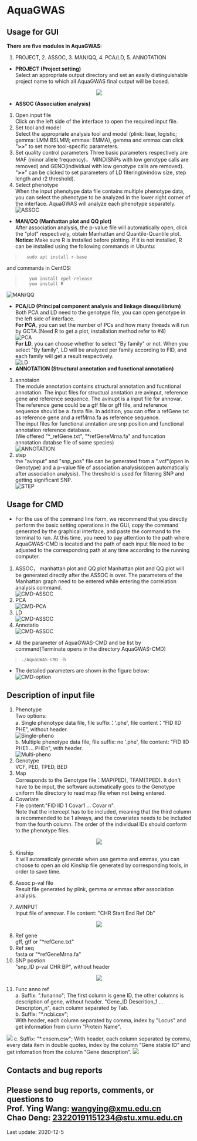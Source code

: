 # AquaGWAS
## Usage for GUI
**There are five modules in AquaGWAS:** 
1. PROJECT, 2. ASSOC, 3. MAN/QQ, 4. PCA/LD, 5. ANNOTATION
+ **PROJECT (Project setting)**   
Select an appropriate output directory and set an easily distinguishable project name to which all AquaGWAS final output will be based.   

<p align="center">
  <img src="https://github.com/gdengchao/AquaGWAS/blob/main/resource/project.png"/>
</p>

+ **ASSOC (Association analysis)**   
1. Open input file  
Click on the left side of the interface to open the required input file.  
2. Set tool and model  
Select the appropriate analysis tool and model (plink: liear, logistic; gemma: LMM BSLMM; emmax: EMMA), gemma and emmax can click "**>>**" to set more tool-specific parameters.  
3. Set quality control parameters 
Three basic parameters respectively are MAF (minor allele frequency)， MIND(SNPs with low genotype calls are removed) and GENO(individual with low genotype calls are removed). "**>>**" can be clicked to set parameters of LD fitering(window size, step length and r2 threshold).
4. Select phenotype  
When the input phenotype data file contains multiple phenotype data, you can select the phenotype to be analyzed in the lower right corner of the interface. AquaGWAS will analyze each phenotype separately.   
![ASSOC](https://github.com/gdengchao/AquaGWAS/blob/main/resource/assoc.gif)
+ **MAN/QQ (Manhattan plot and QQ plot)**  
After association analysis, the p-value file will automatically open, click the "plot" respectively, obtain Manhattan and Quantile-Quantile plot.   
**Notice:** Make sure R is installed before plotting. If it is not installed, R can be installed using the following commands in Ubuntu:  
>```   
>   sudo apt install r-base   
>```  
and commands in CentOS:
>```  
>    yum install epel-release   
>    yum install R    
>```  
![MAN/QQ](https://github.com/gdengchao/AquaGWAS/blob/main/resource/man_qq.gif)
+ **PCA/LD (Principal component analysis and linkage disequilibrium)** 
Both PCA and LD need to the genotype file, you can open genotype in the left side of interface.  
 **For PCA**, you can set the number of PCs and how many threads will run by GCTA.(Need R to get a plot,  installation method refer to #4)  
![PCA](https://github.com/gdengchao/AquaGWAS/blob/main/resource/pca.gif)   
**For LD**, you can choose whether to select "By family" or not. When you select "By family", LD will be analyzed per family according to FID, and each family will get a result respectively.   
![LD](https://github.com/gdengchao/AquaGWAS/blob/main/resource/ld.gif)
+ **ANNOTATION (Structural annotation and functional annotation)**
1. annotaion  
The module annotation contains structural annotation and fucntional annotation. The input files for  structual anntation are avinput, reference gene and reference sequence. The avinupt is a input file for annovar.
The reference gene could be a gtf file or gff file, and reference sequence should be a .fasta file. In addition, you can offer a refGene.txt as reference gene and a refMrna.fa as reference sequence.   
The input files for functional anntation are snp position and functional annotation reference database.     
(We offered "*_refGene.txt", "*refGeneMrna.fa" and funcation annotation databse file of some species)  
![ANNOTATION](https://github.com/gdengchao/AquaGWAS/blob/main/resource/anno.gif)  
2. step  
the "avinput" and "snp_pos" file can be generated from a ".vcf"(open in Genotype) and a p-value file of association analysis(open automatically after association analysis). The threshold is used for filtering SNP and getting significant SNP.  
![STEP](https://github.com/gdengchao/AquaGWAS/blob/main/resource/anno_step.gif)

## Usage for CMD
+ For the use of the command line form, we recommend that you directly perform the basic setting operations in the GUI, copy the command generated by the graphical interface, and paste the command to the terminal to run. At this time, you need to pay attention to the path where AquaGWAS-CMD is located and the path of each input file need to be adjusted to the corresponding path at any time according to the running computer.  
1. ASSOC， manhattan plot and QQ plot 
Manhattan plot and QQ plot will be generated directly after the ASSOC is over. The parameters of the Manhattan graph need to be entered while entering the correlation analysis command.  
![CMD-ASSOC](https://github.com/gdengchao/AquaGWAS/blob/main/resource/cmd-assoc.gif)
2. PCA   
![CMD-PCA](https://github.com/gdengchao/AquaGWAS/blob/main/resource/cmd-pca.gif)
3. LD   
![CMD-ASSOC](https://github.com/gdengchao/AquaGWAS/blob/main/resource/cmd-ld.gif)
4. Annotatio  
![CMD-ASSOC](https://github.com/gdengchao/AquaGWAS/blob/main/resource/cmd-anno.gif)

+ All the parameter of AquaGWAS-CMD and be list by command(Terminate opens in the directory AquaGWAS-CMD)
> ```
> ./AquaGWAS-CMD -h
> ```
+ The detailed parameters are shown in the figure below:  
![CMD-option](https://github.com/gdengchao/AquaGWAS/blob/main/resource/cmd-options.png)

## Description of input file 
1. Phenotype  
Two options:  
a. Single phenotype data file, file suffix：'.phe', file content：“FID IID PHE”, without header.  
![Single-pheno](https://github.com/gdengchao/AquaGWAS/blob/main/resource/single-pheno.png)  
b. Multiple phenotype data file, file suffix: no '.phe', file content: "FID IID PHE1 ... PHEn", with header.  
![Multi-pheno](https://github.com/gdengchao/AquaGWAS/blob/main/resource/multi-pheno.png)  
2. Genotype   
VCF, PED, TPED, BED  
3. Map  
Corresponds to the Genotype file：MAP(PED), TFAM(TPED). It don't have to be input, the software automatically goes to the Genotype uniform file directory to read map file when not being entered.
4. Covariate  
File content:"FID IID 1 Covar1 ... Covar n".   
Note that the intercept has to be included, meaning that the third column is recommended to be 1 always, and the covariates needs to be included from the fourth column. The order of the individual IDs should conform to the phenotype files.     
<p align="center">
  <img src="https://github.com/gdengchao/AquaGWAS/blob/main/resource/covar.png"/>
</p>  

5. Kinship  
It will automaticaly generate when use gemma and emmax, you can choose to open an old Kinship file generated by corresponding tools, in order to save time.  

6. Assoc p-val file  
Result file generated by plink, gemma or emmax after association analysis.  
7. AVINPUT  
Input file of annovar. File content: "CHR Start End Ref Ob"  
<p align="center">
  <img src="https://github.com/gdengchao/AquaGWAS/blob/main/resource/avinput.png"/>
</p>

8. Ref gene  
gff, gtf or "*refGene.txt"  
9. Ref seq  
fasta or "*refGeneMrna.fa"  
10. SNP postion  
"snp_ID p-val CHR BP", without header    
<p align="center">
  <img src="https://github.com/gdengchao/AquaGWAS/blob/main/resource/snp_pos.png"/>
</p>

11. Func anno ref        
a. Suffix: ".funanno"; 
The first column is gene ID, the other columns is description of gene, without header.
"Gene_ID Descrition_1 ... Descripton_n", each column separated by Tab.    
b. Suffix: "*.ncbi.csv";   
With header, each column separated by comma, index by "Locus" and get information from clumn "Protein Name".      
<img src="https://github.com/gdengchao/AquaGWAS/blob/main/resource/ncbi.png"/>  
c. Suffix: "*.ensem.csv";   
With header, each column separated by comma, every data item in double quotes, index by the column "Gene stable ID" and get infomation from the column "Gene description".   
<img src="https://github.com/gdengchao/AquaGWAS/blob/main/resource/ensem.png"/>

 

## Contacts and bug reports  

Please send bug reports, comments, or questions to  
Prof. Ying Wang: [wangying@xmu.edu.cn](mailto:wangying@xmu.edu.cn)  
Chao Deng: [23220191151234@stu.xmu.edu.cn](mailto:23220191151234@stu.xmu.edu.cn)  
----------

Last update: 2020-12-5






